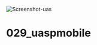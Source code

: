 ![Screenshot-uas](https://github.com/mhdfahrurozi/029_uaspmobile/assets/107231096/9bb5cf8d-8661-4fa0-bc7e-b01193464868)

# 029_uaspmobile
